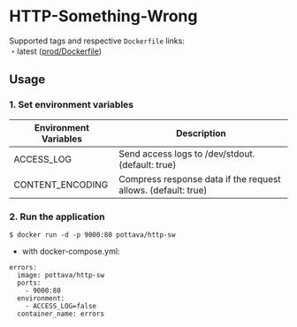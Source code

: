 # HTTP-Something-Wrong

Supported tags and respective `Dockerfile` links:  
・latest ([prod/Dockerfile](https://github.com/pottava/http-something-wrong/blob/master/prod/Dockerfile))

## Usage

### 1. Set environment variables

Environment Variables     | Description                                       |
------------------------- | ------------------------------------------------- |
ACCESS_LOG                | Send access logs to /dev/stdout. (default: true) | 
CONTENT_ENCODING          | Compress response data if the request allows. (default: true) |

### 2. Run the application

`$ docker run -d -p 9000:80 pottava/http-sw`

* with docker-compose.yml:  

```
errors:
  image: pottava/http-sw
  ports:
    - 9000:80
  environment:
    - ACCESS_LOG=false
  container_name: errors
```
